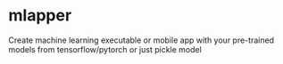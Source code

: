 # mlapper
Create machine learning executable or mobile app with your pre-trained models from tensorflow/pytorch or just pickle model
